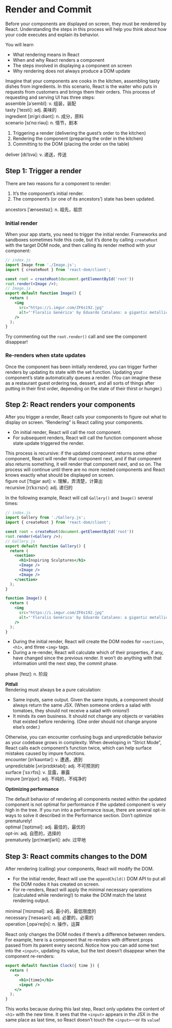 # Render and Commit
Before your components are displayed on screen, they must be rendered by React. Understanding the steps in this process will help you think about how your code executes and explain its behavior.

You will learn
- What rendering means in React
- When and why React renders a component
- The steps involved in displaying a component on screen
- Why rendering does not always produce a DOM update

Imagine that your components are cooks in the kitchen, assembling tasty dishes from ingredients. In this scenario, React is the waiter who puts in requests from customers and brings them their orders. This process of requesting and serving UI has three steps:\
assemble [əˈsembl]: v. 组装，装配\
tasty [ˈteɪsti]: adj. 美味的\
ingredient [ɪnˈɡriːdiənt]: n. 成分，原料\
scenario [sɪˈnɑːriəʊ]: n. 情节，剧本

1. Triggering a render (delivering the guest’s order to the kitchen)
2. Rendering the component (preparing the order in the kitchen)
3. Committing to the DOM (placing the order on the table)

deliver [dɪˈlɪvə]: v. 递送，传送

## Step 1: Trigger a render
There are two reasons for a component to render:

1. It’s the component’s initial render.
2. The component’s (or one of its ancestors’) state has been updated.

ancestors [ˈænsestəz]: n. 祖先，祖宗

### Initial render
When your app starts, you need to trigger the initial render. Frameworks and sandboxes sometimes hide this code, but it’s done by calling `createRoot` with the target DOM node, and then calling its render method with your component:
```jsx
// index.js
import Image from './Image.js';
import { createRoot } from 'react-dom/client';

const root = createRoot(document.getElementById('root'))
root.render(<Image />);
// Image.js
export default function Image() {
  return (
    <img
      src="https://i.imgur.com/ZF6s192.jpg"
      alt="'Floralis Genérica' by Eduardo Catalano: a gigantic metallic flower sculpture with reflective petals"
    />
  );
}
```
Try commenting out the `root.render()` call and see the component disappear!

### Re-renders when state updates
Once the component has been initially rendered, you can trigger further renders by updating its state with the set function. Updating your component’s state automatically queues a render. (You can imagine these as a restaurant guest ordering tea, dessert, and all sorts of things after putting in their first order, depending on the state of their thirst or hunger.)

## Step 2: React renders your components
After you trigger a render, React calls your components to figure out what to display on screen. “Rendering” is React calling your components.

- On initial render, React will call the root component.
- For subsequent renders, React will call the function component whose state update triggered the render.

This process is recursive: if the updated component returns some other component, React will render that component next, and if that component also returns something, it will render that component next, and so on. The process will continue until there are no more nested components and React knows exactly what should be displayed on screen.\
figure out [ˈfɪɡjər aʊt]: v. 理解，弄清楚，计算出\
recursive [rɪˈkɜːrsɪv]: adj. 递归的

In the following example, React will call `Gallery()` and  `Image()` several times:
```jsx
// index.js
import Gallery from './Gallery.js';
import { createRoot } from 'react-dom/client';

const root = createRoot(document.getElementById('root'))
root.render(<Gallery />);
// Gallery.js
export default function Gallery() {
  return (
    <section>
      <h1>Inspiring Sculptures</h1>
      <Image />
      <Image />
      <Image />
    </section>
  );
}

function Image() {
  return (
    <img
      src="https://i.imgur.com/ZF6s192.jpg"
      alt="'Floralis Genérica' by Eduardo Catalano: a gigantic metallic flower sculpture with reflective petals"
    />
  );
}
```
- During the initial render, React will create the DOM nodes for `<section>`, `<h1>`, and three `<img>` tags.
- During a re-render, React will calculate which of their properties, if any, have changed since the previous render. It won’t do anything with that information until the next step, the commit phase.

phase [feɪz]: n. 阶段

**Pitfall**\
Rendering must always be a pure calculation:

- Same inputs, same output. Given the same inputs, a component should always return the same JSX. (When someone orders a salad with tomatoes, they should not receive a salad with onions!)
- It minds its own business. It should not change any objects or variables that existed before rendering. (One order should not change anyone else’s order.)

Otherwise, you can encounter confusing bugs and unpredictable behavior as your codebase grows in complexity. When developing in “Strict Mode”, React calls each component’s function twice, which can help surface mistakes caused by impure functions.\
encounter [ɪnˈkaʊntər]: v. 遭遇，遇到\
unpredictable [ʌnˈprɪdɪktəbl]: adj. 不可预测的\
surface [ˈsɜːrfɪs]: v. 显露，暴露\
impure [ɪmˈpjʊr]: adj. 不纯的，不纯净的

**Optimizing performance**

The default behavior of rendering all components nested within the updated component is not optimal for performance if the updated component is very high in the tree. If you run into a performance issue, there are several opt-in ways to solve it described in the Performance section. Don’t optimize prematurely!\
optimal [ˈɒptɪməl]: adj. 最佳的，最优的\
opt-in: adj. 自愿的，选择的\
prematurely [prɪˈmætʃərli]: adv. 过早地

## Step 3: React commits changes to the DOM
After rendering (calling) your components, React will modify the DOM.

- For the initial render, React will use the `appendChild()` DOM API to put all the DOM nodes it has created on screen.
- For re-renders, React will apply the minimal necessary operations (calculated while rendering!) to make the DOM match the latest rendering output.

minimal [ˈmɪnɪməl]: adj. 最小的，最低限度的\
necessary [ˈnesəsəri]: adj. 必要的，必需的\
operation [ˌɒpəˈreɪʃn]: n. 操作，运算

React only changes the DOM nodes if there’s a difference between renders. For example, here is a component that re-renders with different props passed from its parent every second. Notice how you can add some text into the `<input>`, updating its value, but the text doesn’t disappear when the component re-renders:
```jsx
export default function Clock({ time }) {
  return (
    <>
      <h1>{time}</h1>
      <input />
    </>
  );
}
```
This works because during this last step, React only updates the content of `<h1>` with the new time. It sees that the `<input>` appears in the JSX in the same place as last time, so React doesn’t touch the `<input>`—or its `value`!
